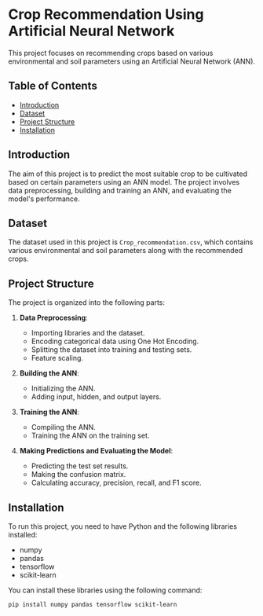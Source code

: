 # Crop Recommendation Using Artificial Neural Network

This project focuses on recommending crops based on various environmental and soil parameters using an Artificial Neural Network (ANN).

## Table of Contents

- [Introduction](#introduction)
- [Dataset](#dataset)
- [Project Structure](#project-structure)
- [Installation](#installation)

## Introduction

The aim of this project is to predict the most suitable crop to be cultivated based on certain parameters using an ANN model. The project involves data preprocessing, building and training an ANN, and evaluating the model's performance.

## Dataset

The dataset used in this project is `Crop_recommendation.csv`, which contains various environmental and soil parameters along with the recommended crops.

## Project Structure

The project is organized into the following parts:

1. **Data Preprocessing**:
   - Importing libraries and the dataset.
   - Encoding categorical data using One Hot Encoding.
   - Splitting the dataset into training and testing sets.
   - Feature scaling.

2. **Building the ANN**:
   - Initializing the ANN.
   - Adding input, hidden, and output layers.

3. **Training the ANN**:
   - Compiling the ANN.
   - Training the ANN on the training set.

4. **Making Predictions and Evaluating the Model**:
   - Predicting the test set results.
   - Making the confusion matrix.
   - Calculating accuracy, precision, recall, and F1 score.

## Installation

To run this project, you need to have Python and the following libraries installed:

- numpy
- pandas
- tensorflow
- scikit-learn

You can install these libraries using the following command:

```bash
pip install numpy pandas tensorflow scikit-learn
